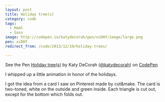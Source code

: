 ```yaml
---
layout: post
title: Holiday tree(s)
category: code
tags:
  - Haml
  - Sass
image: http://codepen.io/katydecorah/pen/xcDHf/image/large.png
pen: xcDHf
redirect_from: /code/2013/12/19/holiday-trees/

---
```



<p data-height="400" data-theme-id="97" data-slug-hash="xcDHf" data-user="katydecorah" data-default-tab="result" class='codepen'>See the Pen <a href='http://codepen.io/katydecorah/pen/xcDHf'>Holiday tree(s)</a> by Katy DeCorah (<a href='http://codepen.io/katydecorah'>@katydecorah</a>) on <a href='http://codepen.io'>CodePen</a></p>

I whipped up a little animation in honor of the holidays.

I got the idea from a card I saw on Pinterest made by cut&amp;make. The card is two-toned, white on the outside and green inside. Each triangle is cut out, except for the bottom which folds out.
